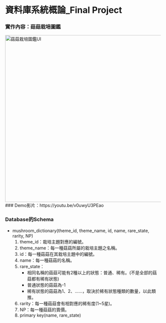 # 資料庫系統概論_Final Project
### 實作內容：菇菇栽培圖鑑
<img width="1113" height="541" alt="菇菇栽培圖鑑UI" src="https://github.com/user-attachments/assets/5c32cbd1-aa65-4f2a-b279-aec059c8a30b" />
### Demo影片：https://youtu.be/v0uwyU3PEao

### Database的Schema
* mushroom_dictionary(theme_id, theme_name, id, name, rare_state, rarity, NP)
  1. theme_id：栽培主題對應的編號。
  2. theme_name：每一種菇菇所屬的栽培主題之名稱。
  3. id：每一種菇菇在其栽培主題中的編號。
  4. name：每一種菇菇的名稱。
  5. rare_state：
     * 相同名稱的菇菇可能有2種以上的狀態：普通、稀有。(不是全部的菇菇都有稀有狀態)
     * 普通狀態的菇菇為-1
     * 稀有狀態的菇菇為1、2、……，取決於稀有狀態種類的數量，以此類推。
  6. rarity：每一種菇菇會有相對應的稀有度(1~5星)。
  7. NP：每一種菇菇的賣價。
  8. primary key(name, rare_state)

